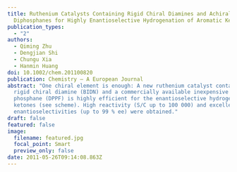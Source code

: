 ```yaml
---
title: Ruthenium Catalysts Containing Rigid Chiral Diamines and Achiral
  Diphosphanes for Highly Enantioselective Hydrogenation of Aromatic Ketones
publication_types:
  - "2"
authors:
  - Qiming Zhu
  - Dengjian Shi
  - Chungu Xia
  - Hanmin Huang
doi: 10.1002/chem.201100820
publication: Chemistry – A European Journal
abstract: "One chiral element is enough: A new ruthenium catalyst containing a
  rigid chiral diamine (BIDN) and a commercially available inexpensive achiral
  phosphane (DPPF) is highly efficient for the enantioselective hydrogenation of
  ketones (see scheme). High reactivity (S/C up to 100 000) and excellent
  enantioselectivities (up to 99 % ee) were obtained."
draft: false
featured: false
image:
  filename: featured.jpg
  focal_point: Smart
  preview_only: false
date: 2011-05-26T09:14:08.863Z
---
```

